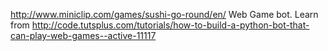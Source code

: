 http://www.miniclip.com/games/sushi-go-round/en/
Web Game bot.
Learn from http://code.tutsplus.com/tutorials/how-to-build-a-python-bot-that-can-play-web-games--active-11117